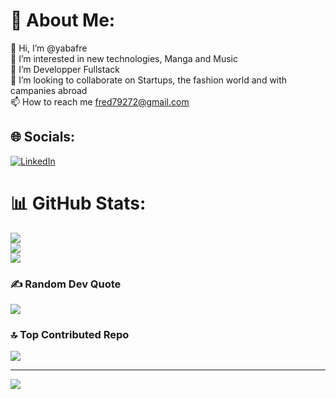 # 💫 About Me:
👋 Hi, I’m @yabafre<br>👀 I’m interested in new technologies, Manga and Music<br>🌱 I’m Developper Fullstack<br>💞️ I’m looking to collaborate on Startups, the fashion world and with campanies abroad<br>📫 How to reach me fred79272@gmail.com


## 🌐 Socials:
[![LinkedIn](https://img.shields.io/badge/LinkedIn-%230077B5.svg?logo=linkedin&logoColor=white)](https://www.linkedin.com/in/frederic-y-322597185)

# 📊 GitHub Stats:
![](https://github-readme-stats.vercel.app/api?username=yabafre&theme=dark&hide_border=true&include_all_commits=true&count_private=true)<br/>
![](https://github-readme-streak-stats.herokuapp.com/?user=yabafre&theme=dark&hide_border=true)<br/>
![](https://github-readme-stats.vercel.app/api/top-langs/?username=yabafre&theme=dark&show_icons=true&hide_border=true)

### ✍️ Random Dev Quote
![](https://quotes-github-readme.vercel.app/api?type=horizontal&theme=radical)

### 🔝 Top Contributed Repo
![](https://github-contributor-stats.vercel.app/api?username=yabafre&limit=5&theme=dark&combine_all_yearly_contributions=true)

---
[![](https://visitcount.itsvg.in/api?id=yabafre&icon=0&color=0)](https://visitcount.itsvg.in)

<!-- Proudly created with GPRM ( https://gprm.itsvg.in ) -->
